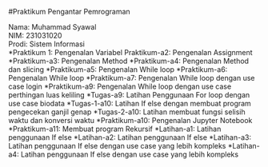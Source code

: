 #Praktikum Pengantar Pemrograman

<div>Nama: Muhammad Syawal</div>
<div>NIM: 231031020</div>
<div>Prodi: Sistem Informasi</div>
*Praktikum 1: Pengenalan Variabel Praktikum-a2: Pengenalan Assignment 
*Praktikum-a3: Pengenalan Method 
*Praktikum-a4: Pengenalan Method dan slicing 
*Praktikum-a5: Pengenalan While loop 
*Praktikum-a6: Pengenalan While loop 
*Praktikum-a7: Pengenalan While loop dengan use case login 
*Praktikum-a9: Pengenalan While loop dengan use case perthingan luas keliling 
*Tugas-a9: Latihan Penggunaan For loop dengan use case biodata 
*Tugas-1-a10: Latihan If else dengan membuat program pengecekan ganjil genap 
*Tugas-2-a10: Latihan membuat fungsi selisih waktu dan konversi waktu 
*Praktikum-a10: Pengenalan Jupyter Notebook
*Praktikum-a11: Membuat program Rekursif 
*Latihan-a1: Latihan penggunaan If else 
*Latihan-a2: Latihan penggunaan If else 
*Latihan-a3: Latihan penggunaan If else dengan use case yang lebih kompleks 
*Latihan-a4: Latihan penggunaan If else dengan use case yang lebih kompleks 
